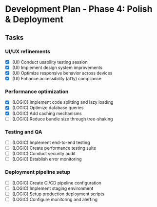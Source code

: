 # Development Plan - Phase 4: Polish & Deployment

## Tasks

### UI/UX refinements
- [x] (UI) Conduct usability testing session
- [x] (UI) Implement design system improvements
- [x] (UI) Optimize responsive behavior across devices
- [x] (UI) Enhance accessibility (a11y) compliance

### Performance optimization
- [x] (LOGIC) Implement code splitting and lazy loading
- [x] (LOGIC) Optimize database queries
- [x] (LOGIC) Add caching mechanisms
- [ ] (LOGIC) Reduce bundle size through tree-shaking

### Testing and QA
- [ ] (LOGIC) Implement end-to-end testing
- [ ] (LOGIC) Create performance testing suite
- [ ] (LOGIC) Conduct security audit
- [ ] (LOGIC) Establish error monitoring

### Deployment pipeline setup
- [ ] (LOGIC) Create CI/CD pipeline configuration
- [ ] (LOGIC) Implement staging environment
- [ ] (LOGIC) Setup production deployment scripts
- [ ] (LOGIC) Configure monitoring and alerting